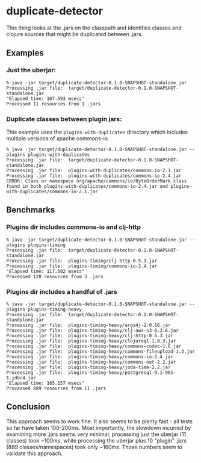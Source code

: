 duplicate-detector
==================
This thing looks at the .jars on the classpath and identifies classes and clojure sources that might be duplicated between .jars.

## Examples
### Just the uberjar:
```
% java -jar target/duplicate-detector-0.1.0-SNAPSHOT-standalone.jar
Processing .jar file:  target/duplicate-detector-0.1.0-SNAPSHOT-standalone.jar
"Elapsed time: 107.593 msecs"
Processed 11 resources from 1 .jars
 ```
 
### Duplicate classes between plugin jars:
This example uses the `plugins-with-duplicates` directory which includes multiple versions of apache commons-io.

```
% java -jar target/duplicate-detector-0.1.0-SNAPSHOT-standalone.jar --plugins plugins-with-duplicates
Processing .jar file:  target/duplicate-detector-0.1.0-SNAPSHOT-standalone.jar
Processing .jar file:  plugins-with-duplicates/commons-io-2.1.jar
Processing .jar file:  plugins-with-duplicates/commons-io-2.4.jar
ERROR: Class or namespace org/apache/commons/io/ByteOrderMark.class found in both plugins-with-duplicates/commons-io-2.4.jar and plugins-with-duplicates/commons-io-2.1.jar
```
## Benchmarks
### Plugins dir includes commons-io and clj-http
```
% java -jar target/duplicate-detector-0.1.0-SNAPSHOT-standalone.jar --plugins plugins-timing
Processing .jar file:  target/duplicate-detector-0.1.0-SNAPSHOT-standalone.jar
Processing .jar file:  plugins-timing/clj-http-0.5.3.jar
Processing .jar file:  plugins-timing/commons-io-2.4.jar
"Elapsed time: 117.502 msecs"
Processed 128 resources from 3 .jars
```
### Plugins dir includes a handful of .jars
```
% java -jar target/duplicate-detector-0.1.0-SNAPSHOT-standalone.jar --plugins plugins-timing-heavy
Processing .jar file:  target/duplicate-detector-0.1.0-SNAPSHOT-standalone.jar
Processing .jar file:  plugins-timing-heavy/args4j-2.0.16.jar
Processing .jar file:  plugins-timing-heavy/clj-aws-s3-0.3.6.jar
Processing .jar file:  plugins-timing-heavy/clj-http-0.5.3.jar
Processing .jar file:  plugins-timing-heavy/clojureql-1.0.3.jar
Processing .jar file:  plugins-timing-heavy/commons-codec-1.6.jar
Processing .jar file:  plugins-timing-heavy/commons-fileupload-1.3.jar
Processing .jar file:  plugins-timing-heavy/commons-io-2.4.jar
Processing .jar file:  plugins-timing-heavy/commons-net-2.2.jar
Processing .jar file:  plugins-timing-heavy/joda-time-2.2.jar
Processing .jar file:  plugins-timing-heavy/postgresql-9.1-901-1.jdbc4.jar
"Elapsed time: 165.157 msecs"
Processed 889 resources from 11 .jars
```
## Conclusion
This approach seems to work fine.  It also seems to be plenty fast - all tests so far have taken 100-200ms.  Most importantly, the slowdown incurred by examining more .jars seems very minimal; processing just the uberjar (11 classes) took ~100ms, while processing the uberjar plus 10 "plugin" .jars (889 classes/namespaces) took only ~160ms.  Those numbers seem to validate this approach.